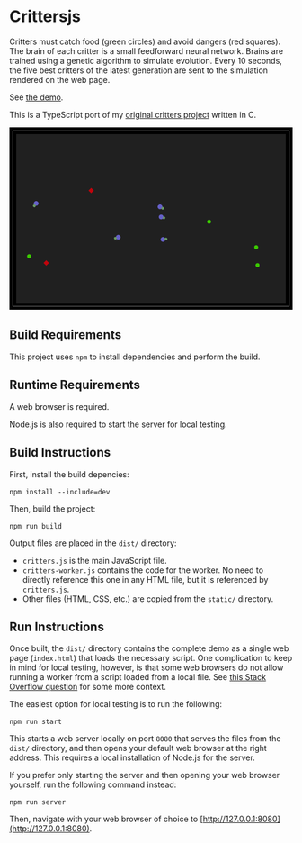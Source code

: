 # Crittersjs #

Critters must catch food (green circles) and avoid dangers (red squares). The 
brain of each critter is a small feedforward neural network. Brains are trained 
using a genetic algorithm to simulate evolution. Every 10 seconds, the five 
best critters of the latest generation are sent to the simulation rendered on 
the web page.

See [the demo](https://phaubertin.github.io/crittersjs).

This is a TypeScript port of my [original critters project](https://github.com/phaubertin/critters)
written in C.

![Screenshot](https://raw.githubusercontent.com/phaubertin/crittersjs/master/doc/screenshot.png)

Build Requirements
------------------

This project uses `npm` to install dependencies and perform the build.

Runtime Requirements
--------------------

A web browser is required.

Node.js is also required to start the server for local testing.

Build Instructions
------------------

First, install the build depencies:

```
npm install --include=dev
```

Then, build the project:

```
npm run build
```

Output files are placed in the `dist/` directory:

* `critters.js` is the main JavaScript file.
* `critters-worker.js` contains the code for the worker. No need to directly
   reference this one in any HTML file, but it is referenced by `critters.js`.
* Other files (HTML, CSS, etc.) are copied from the `static/` directory.

Run Instructions
------------------

Once built, the `dist/` directory contains the complete demo as a single web
page (`index.html`) that loads the necessary script. One complication to keep
in mind for local testing, however, is that some web browsers do not allow
running a worker from a script loaded from a local file. See
[this Stack Overflow question](https://stackoverflow.com/questions/21408510/chrome-cant-load-web-worker)
for some more context.

The easiest option for local testing is to run the following:

```
npm run start
```

This starts a web server locally on port `8080` that serves the files from the
`dist/` directory, and then opens your default web browser at the right address.
This requires a local installation of Node.js for the server.

If you prefer only starting the server and then opening your web browser yourself,
run the following command instead:

```
npm run server
```

Then, navigate with your web browser of choice to [http://127.0.0.1:8080](http://127.0.0.1:8080).
